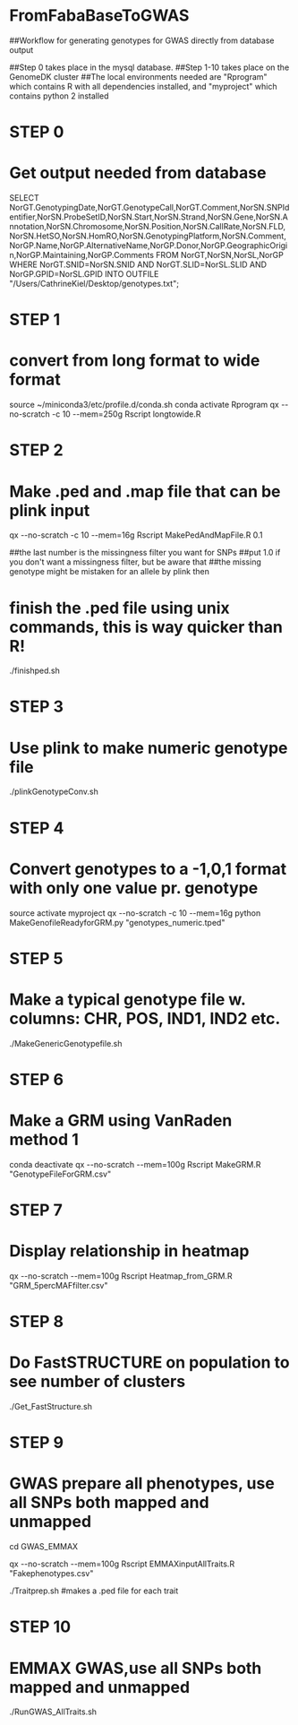 # FromFabaBaseToGWAS

##Workflow for generating genotypes for GWAS directly from database output

##Step 0 takes place in the mysql database.
##Step 1-10 takes place on the GenomeDK cluster
##The local environments needed are "Rprogram" which contains R with all dependencies installed, and "myproject" which contains python 2 installed


# STEP 0 	    
# Get output needed from database				       
SELECT NorGT.GenotypingDate,NorGT.GenotypeCall,NorGT.Comment,NorSN.SNPIdentifier,NorSN.ProbeSetID,NorSN.Start,NorSN.Strand,NorSN.Gene,NorSN.Annotation,NorSN.Chromosome,NorSN.Position,NorSN.CallRate,NorSN.FLD,NorSN.HetSO,NorSN.HomRO,NorSN.GenotypingPlatform,NorSN.Comment,NorGP.Name,NorGP.AlternativeName,NorGP.Donor,NorGP.GeographicOrigin,NorGP.Maintaining,NorGP.Comments
FROM NorGT,NorSN,NorSL,NorGP
WHERE NorGT.SNID=NorSN.SNID
AND NorGT.SLID=NorSL.SLID
AND NorGP.GPID=NorSL.GPID
INTO OUTFILE "/Users/CathrineKiel/Desktop/genotypes.txt";


# STEP 1 	
# convert from long format to wide format

source ~/miniconda3/etc/profile.d/conda.sh
conda activate Rprogram
qx --no-scratch -c 10 --mem=250g Rscript longtowide.R 


# STEP 2  
# Make .ped and .map file that can be plink input

qx --no-scratch -c 10 --mem=16g Rscript MakePedAndMapFile.R 0.1 

##the last number is the missingness filter you want for SNPs
##put 1.0 if you don't want a missingness filter, but be aware that 
##the missing genotype might be mistaken for an allele by plink then

# finish the .ped file using unix commands, this is way quicker than R!
./finishped.sh


# STEP 3
# Use plink to make numeric genotype file 

./plinkGenotypeConv.sh


# STEP 4 
# Convert genotypes to a -1,0,1 format with only one value pr. genotype   	

source activate myproject
qx --no-scratch -c 10 --mem=16g python MakeGenofileReadyforGRM.py  "genotypes_numeric.tped"


# STEP 5 	 
# Make a typical genotype file w. columns: CHR, POS, IND1, IND2 etc.		             

./MakeGenericGenotypefile.sh


# STEP 6 	 
# Make a GRM using VanRaden method 1 

conda deactivate
qx --no-scratch --mem=100g Rscript MakeGRM.R "GenotypeFileForGRM.csv"

# STEP 7 	
# Display relationship in heatmap		

qx --no-scratch --mem=100g Rscript Heatmap_from_GRM.R "GRM_5percMAFfilter.csv"


# STEP 8 	 
# Do FastSTRUCTURE on population to see number of clusters

./Get_FastStructure.sh

# STEP 9  
# GWAS prepare all phenotypes, use all SNPs both mapped and unmapped

cd GWAS_EMMAX

qx --no-scratch --mem=100g Rscript EMMAXinputAllTraits.R "Fakephenotypes.csv"

./Traitprep.sh #makes a .ped file for each trait

# STEP 10
# EMMAX GWAS,use all SNPs both mapped and unmapped

./RunGWAS_AllTraits.sh   

